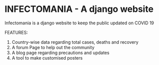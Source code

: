 # INFECTOMANIA - A django website

Infectomania is a django website to keep the public updated on COVID 19

FEATURES:
1. Country-wise data regarding total cases, deaths and recovery
2. A forum Page to help out the community
3. A blog page regarding precautions and updates
4. A tool to make customised posters 
